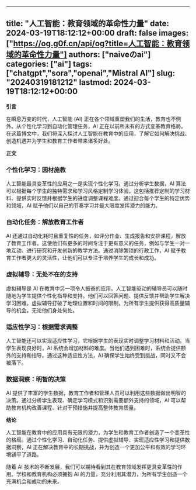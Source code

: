 
---
title: "人工智能：教育领域的革命性力量"
date: 2024-03-19T18:12:12+00:00
draft: false
images: ["https://og.g0f.cn/api/og?title=人工智能：教育领域的革命性力量"]
authors: ["naiveのai"]
categories: ["ai"]
tags: ["chatgpt","sora","openai","Mistral AI"]
slug: "20240319181212"
lastmod: 2024-03-19T18:12:12+00:00
---
**引言**

在瞬息万变的时代，人工智能 (AI) 正在各个领域重塑我们的生活，教育也不例外。从个性化学习到自动化管理任务，AI 正在以前所未有的方式变革教育格局。在这篇博文中，我们将深入探讨人工智能在教育中的应用，了解它如何解决挑战、创造机遇并为学生和教育工作者带来诸多好处。

**正文**

### 个性化学习：因材施教

人工智能最具变革性的应用之一是实现个性化学习。通过分析学生数据，AI 算法可以根据每个学生的独特需求和学习风格定制学习体验。这包括推荐定制的学习材料、提供实时反馈并根据学生的进度调整课程难度。通过迎合每个学生的特定优势和领域，AI 赋予他们以自己的节奏学习并最大限度发挥潜力的能力。

### 自动化任务：解放教育工作者

AI 还通过自动化耗时且重复性的任务，如评分作业、生成报告和安排课程，解放了教育工作者。这使他们有更多的时间专注于更有意义的任务，例如与学生一对一地互动、进行研究和开发创新的教学方法。通过消除繁琐的行政工作，AI 赋予教育工作者更大的灵活性，让他们可以专注于培养学生的成长和成功。

### 虚拟辅导：无处不在的支持

虚拟辅导是 AI 在教育中另一项令人振奋的应用。人工智能驱动的辅导员可以随时随地为学生提供个性化指导和支持。他们可以回答问题、提供反馈并帮助学生解决学习困难。虚拟辅导打破了地理位置和时间的限制，为所有学生提供获得高质量辅导的机会，无论他们身处何处。

### 适应性学习：根据需求调整

人工智能还可以实现适应性学习，它根据学生的表现实时调整学习材料和活动。当学生表现良好时，AI 系统会增加材料的难度。当他们遇到困难时，系统会提供额外的支持和指导。通过这种适应性方法，AI 确保学生始终受到挑战，同时又不会被落下。

### 数据洞察：明智的决策

AI 提供了丰富的学生数据，教育工作者和管理人员可以利用这些数据做出明智的决策。通过分析学生表现、确定学习模式和识别需要额外支持的领域，AI 可以帮助教育机构改善课程、针对干预措施并提高整体教育质量。

**结论**

人工智能在教育中的应用具有无限的潜力，为学生和教育工作者创造了一个变革性的格局。通过个性化学习、自动化任务、提供虚拟辅导、实现适应性学习和提供数据洞察，AI 正在解决教育中的长期挑战，并为创造一个更加公平和有效的学习环境铺平了道路。

随着 AI 技术的不断发展，我们可以期待看到其在教育领域发挥更具变革性的作用。学校和教育机构必须拥抱 AI 的力量，充分利用其潜力，为所有学生创造一个充满机会和成功的未来。